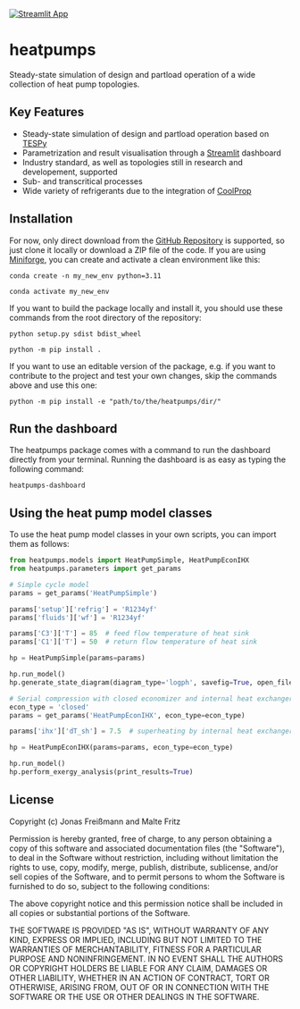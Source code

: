 [![Streamlit App](https://static.streamlit.io/badges/streamlit_badge_black_white.svg)]([https://owp-inno-nord.streamlit.app/](https://heatpumps.streamlit.app/))

# heatpumps

Steady-state simulation of design and partload operation of a wide collection of heat pump topologies.

## Key Features

  - Steady-state simulation of design and partload operation based on [TESPy](https://github.com/oemof/tespy)
  - Parametrization and result visualisation through a [Streamlit](https://github.com/streamlit/streamlit) dashboard
  - Industry standard, as well as topologies still in research and developement, supported
  - Sub- and transcritical processes
  - Wide variety of refrigerants due to the integration of [CoolProp](https://github.com/CoolProp/CoolProp)

## Installation

For now, only direct download from the [GitHub Repository](https://github.com/jfreissmann/heatpumps) is supported, so just clone it locally or download a ZIP file of the code.  If you are using [Miniforge](https://github.com/conda-forge/miniforge), you can create and activate a clean environment like this:

```
conda create -n my_new_env python=3.11
```

```
conda activate my_new_env
```

If you want to build the package locally and install it, you should use these commands from the root directory of the repository:

```
python setup.py sdist bdist_wheel
```

```
python -m pip install .
```

If you want to use an editable version of the package, e.g. if you want to contribute to the project and test your own changes, skip the commands above and use this one:

```
python -m pip install -e "path/to/the/heatpumps/dir/"
```

## Run the dashboard

The heatpumps package comes with a command to run the dashboard directly from your terminal. Running the dashboard is as easy as typing the following command:

```
heatpumps-dashboard
```

## Using the heat pump model classes

To use the heat pump model classes in your own scripts, you can import them as follows:

```python
from heatpumps.models import HeatPumpSimple, HeatPumpEconIHX
from heatpumps.parameters import get_params

# Simple cycle model
params = get_params('HeatPumpSimple')

params['setup']['refrig'] = 'R1234yf'
params['fluids']['wf'] = 'R1234yf'

params['C3']['T'] = 85  # feed flow temperature of heat sink
params['C1']['T'] = 50  # return flow temperature of heat sink

hp = HeatPumpSimple(params=params)

hp.run_model()
hp.generate_state_diagram(diagram_type='logph', savefig=True, open_file=True)

# Serial compression with closed economizer and internal heat exchanger
econ_type = 'closed'
params = get_params('HeatPumpEconIHX', econ_type=econ_type)

params['ihx']['dT_sh'] = 7.5  # superheating by internal heat exchanger

hp = HeatPumpEconIHX(params=params, econ_type=econ_type)

hp.run_model()
hp.perform_exergy_analysis(print_results=True)
```

## License

Copyright (c) Jonas Freißmann and Malte Fritz

Permission is hereby granted, free of charge, to any person obtaining a copy
of this software and associated documentation files (the "Software"), to deal
in the Software without restriction, including without limitation the rights
to use, copy, modify, merge, publish, distribute, sublicense, and/or sell
copies of the Software, and to permit persons to whom the Software is
furnished to do so, subject to the following conditions:

The above copyright notice and this permission notice shall be included in all
copies or substantial portions of the Software.

THE SOFTWARE IS PROVIDED "AS IS", WITHOUT WARRANTY OF ANY KIND, EXPRESS OR
IMPLIED, INCLUDING BUT NOT LIMITED TO THE WARRANTIES OF MERCHANTABILITY,
FITNESS FOR A PARTICULAR PURPOSE AND NONINFRINGEMENT. IN NO EVENT SHALL THE
AUTHORS OR COPYRIGHT HOLDERS BE LIABLE FOR ANY CLAIM, DAMAGES OR OTHER
LIABILITY, WHETHER IN AN ACTION OF CONTRACT, TORT OR OTHERWISE, ARISING FROM,
OUT OF OR IN CONNECTION WITH THE SOFTWARE OR THE USE OR OTHER DEALINGS IN THE
SOFTWARE.
